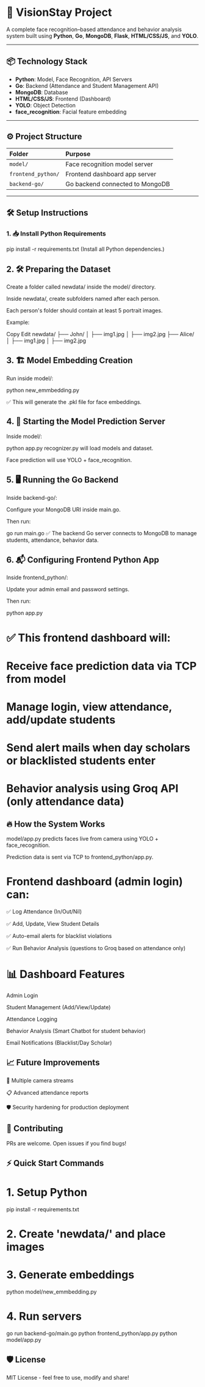 # 🚀 VisionStay Project

A complete face recognition–based attendance and behavior analysis system built using **Python**, **Go**, **MongoDB**, **Flask**, **HTML/CSS/JS**, and **YOLO**.

---

## 📦 Technology Stack

- **Python**: Model, Face Recognition, API Servers
- **Go**: Backend (Attendance and Student Management API)
- **MongoDB**: Database
- **HTML/CSS/JS**: Frontend (Dashboard)
- **YOLO**: Object Detection
- **face_recognition**: Facial feature embedding

---

## ⚙️ Project Structure

| Folder | Purpose |
|:---|:---|
| `model/` | Face recognition model server |
| `frontend_python/` | Frontend dashboard app server |
| `backend-go/` | Go backend connected to MongoDB |

---

## 🛠 Setup Instructions

### 1. 📥 Install Python Requirements


pip install -r requirements.txt
(Install all Python dependencies.)

## 2. 🛠 Preparing the Dataset
Create a folder called newdata/ inside the model/ directory.

Inside newdata/, create subfolders named after each person.

Each person's folder should contain at least 5 portrait images.

Example:

Copy
Edit
newdata/
├── John/
│    ├── img1.jpg
│    ├── img2.jpg
├── Alice/
│    ├── img1.jpg
│    ├── img2.jpg

## 3. 🏗 Model Embedding Creation
Run inside model/:

python new_emmbedding.py

✅ This will generate the .pkl file for face embeddings.

## 4. 🎯 Starting the Model Prediction Server
Inside model/:

python app.py
recognizer.py will load models and dataset.

Face prediction will use YOLO + face_recognition.

## 5. 🖥 Running the Go Backend
Inside backend-go/:

Configure your MongoDB URI inside main.go.

Then run:

go run main.go
✅ The backend Go server connects to MongoDB to manage students, attendance, behavior data.

## 6. 📬 Configuring Frontend Python App
Inside frontend_python/:

Update your admin email and password settings.

Then run:

python app.py

# ✅ This frontend dashboard will:

# Receive face prediction data via TCP from model

# Manage login, view attendance, add/update students

# Send alert mails when day scholars or blacklisted students enter

# Behavior analysis using Groq API (only attendance data)

## 🔥 How the System Works
model/app.py predicts faces live from camera using YOLO + face_recognition.

Prediction data is sent via TCP to frontend_python/app.py.

#  Frontend dashboard (admin login) can:

✅ Log Attendance (In/Out/Nil)

✅ Add, Update, View Student Details

✅ Auto-email alerts for blacklist violations

✅ Run Behavior Analysis (questions to Groq based on attendance only)

#  📊 Dashboard Features

Admin Login

Student Management (Add/View/Update)

Attendance Logging

Behavior Analysis (Smart Chatbot for student behavior)

Email Notifications (Blacklist/Day Scholar)

## 📈 Future Improvements
📸 Multiple camera streams

📋 Advanced attendance reports

🛡️ Security hardening for production deployment

## 🙌 Contributing
PRs are welcome. Open issues if you find bugs!

## ⚡ Quick Start Commands

# 1. Setup Python
pip install -r requirements.txt

# 2. Create 'newdata/' and place images

# 3. Generate embeddings
python model/new_emmbedding.py

# 4. Run servers
go run backend-go/main.go
python frontend_python/app.py
python model/app.py


## 🛡 License
MIT License - feel free to use, modify and share!

